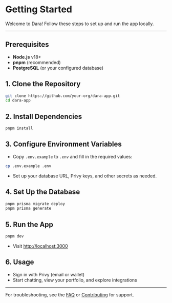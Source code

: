 # Getting Started

Welcome to Dara! Follow these steps to set up and run the app locally.

---

## Prerequisites
- **Node.js** v18+
- **pnpm** (recommended)
- **PostgreSQL** (or your configured database)

## 1. Clone the Repository
```sh
git clone https://github.com/your-org/dara-app.git
cd dara-app
```

## 2. Install Dependencies
```sh
pnpm install
```

## 3. Configure Environment Variables
- Copy `.env.example` to `.env` and fill in the required values:
```sh
cp .env.example .env
```
- Set up your database URL, Privy keys, and other secrets as needed.

## 4. Set Up the Database
```sh
pnpm prisma migrate deploy
pnpm prisma generate
```

## 5. Run the App
```sh
pnpm dev
```
- Visit [http://localhost:3000](http://localhost:3000)

## 6. Usage
- Sign in with Privy (email or wallet)
- Start chatting, view your portfolio, and explore integrations

---

For troubleshooting, see the [FAQ](./faq.md) or [Contributing](./contributing.md) for support. 